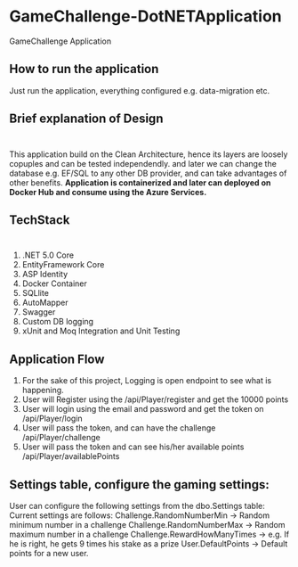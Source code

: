 # GameChallenge-DotNETApplication

GameChallenge Application

## How to run the application
Just run the application, everything configured e.g. data-migration etc.

## Brief explanation of Design <br><br>
This application build on the Clean Architecture, hence its layers are loosely copuples and can be tested independendly. 
and later we can change the database e.g. EF/SQL to any other DB provider, and can take advantages of other benefits.
**Application is containerized and later can deployed on Docker Hub and consume using the Azure Services.**


## TechStack <br><br>
1. .NET 5.0 Core
2. EntityFramework Core
3. ASP Identity
4. Docker Container
5. SQLlite
6. AutoMapper
7. Swagger
8. Custom DB logging
9. xUnit and Moq Integration and Unit Testing

## Application Flow
1. For the sake of this project, Logging is open endpoint to see what is happening.
1. User will Register using the /api/Player/register and get the 10000 points<br>
2. User will login using the email and password and get the token on /api/Player/login <br>
3. User will pass the token, and can have the challenge /api/Player/challenge <br>
4. User will pass the token and can see his/her available points /api/Player/availablePoints

## Settings table, configure the gaming settings:
User can configure the following settings from the dbo.Settings table: Current settings are follows:
Challenge.RandomNumberMin -> Random minimum number in a challenge
Challenge.RandomNumberMax -> Random maximum number in a challenge
Challenge.RewardHowManyTimes -> e.g. If he is right, he gets 9 times his stake as a prize
User.DefaultPoints -> Default points for a new user.
